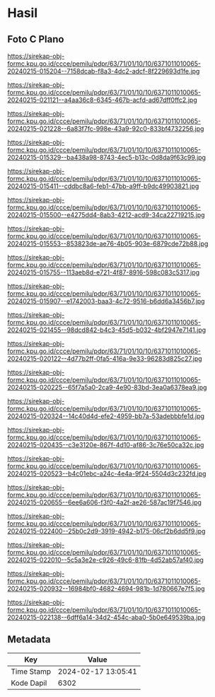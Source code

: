 # Hasil

## Foto C Plano

https://sirekap-obj-formc.kpu.go.id/ccce/pemilu/pdpr/63/71/01/10/10/6371011010065-20240215-015204--7158dcab-f8a3-4dc2-adcf-8f229693d1fe.jpg

https://sirekap-obj-formc.kpu.go.id/ccce/pemilu/pdpr/63/71/01/10/10/6371011010065-20240215-021121--a4aa36c8-6345-467b-acfd-ad67dff0ffc2.jpg

https://sirekap-obj-formc.kpu.go.id/ccce/pemilu/pdpr/63/71/01/10/10/6371011010065-20240215-021228--6a83f7fc-998e-43a9-92c0-833bf4732256.jpg

https://sirekap-obj-formc.kpu.go.id/ccce/pemilu/pdpr/63/71/01/10/10/6371011010065-20240215-015329--ba438a98-8743-4ec5-b13c-0d8da9f63c99.jpg

https://sirekap-obj-formc.kpu.go.id/ccce/pemilu/pdpr/63/71/01/10/10/6371011010065-20240215-015411--cddbc8a6-feb1-47bb-a9ff-b9dc49903821.jpg

https://sirekap-obj-formc.kpu.go.id/ccce/pemilu/pdpr/63/71/01/10/10/6371011010065-20240215-015500--e4275dd4-8ab3-4212-acd9-34ca22719215.jpg

https://sirekap-obj-formc.kpu.go.id/ccce/pemilu/pdpr/63/71/01/10/10/6371011010065-20240215-015553--853823de-ae76-4b05-903e-6879cde72b88.jpg

https://sirekap-obj-formc.kpu.go.id/ccce/pemilu/pdpr/63/71/01/10/10/6371011010065-20240215-015755--113aeb8d-e721-4f87-8916-598c083c5317.jpg

https://sirekap-obj-formc.kpu.go.id/ccce/pemilu/pdpr/63/71/01/10/10/6371011010065-20240215-015907--e1742003-baa3-4c72-9516-b6dd6a3456b7.jpg

https://sirekap-obj-formc.kpu.go.id/ccce/pemilu/pdpr/63/71/01/10/10/6371011010065-20240215-021455--98dcd842-b4c3-45d5-b032-4bf2947e7141.jpg

https://sirekap-obj-formc.kpu.go.id/ccce/pemilu/pdpr/63/71/01/10/10/6371011010065-20240215-020122--4d77b2ff-0fa5-416a-9e33-96283d825c27.jpg

https://sirekap-obj-formc.kpu.go.id/ccce/pemilu/pdpr/63/71/01/10/10/6371011010065-20240215-020225--65f7a5a0-2ca9-4e90-83bd-3ea0a6378ea9.jpg

https://sirekap-obj-formc.kpu.go.id/ccce/pemilu/pdpr/63/71/01/10/10/6371011010065-20240215-020324--14c40d4d-efe2-4959-bb7a-53adebbbfe1d.jpg

https://sirekap-obj-formc.kpu.go.id/ccce/pemilu/pdpr/63/71/01/10/10/6371011010065-20240215-020435--c3e3120e-867f-4d10-af86-3c76e50ca32c.jpg

https://sirekap-obj-formc.kpu.go.id/ccce/pemilu/pdpr/63/71/01/10/10/6371011010065-20240215-020523--b4c01ebc-a24c-4e4a-9f24-5504d3c232fd.jpg

https://sirekap-obj-formc.kpu.go.id/ccce/pemilu/pdpr/63/71/01/10/10/6371011010065-20240215-020655--6ee6a606-f3f0-4a2f-ae26-587ac19f7546.jpg

https://sirekap-obj-formc.kpu.go.id/ccce/pemilu/pdpr/63/71/01/10/10/6371011010065-20240215-022400--25b0c2d9-3919-4942-b175-06cf2b6dd5f9.jpg

https://sirekap-obj-formc.kpu.go.id/ccce/pemilu/pdpr/63/71/01/10/10/6371011010065-20240215-022010--5c5a3e2e-c926-49c6-81fb-4d52ab57af40.jpg

https://sirekap-obj-formc.kpu.go.id/ccce/pemilu/pdpr/63/71/01/10/10/6371011010065-20240215-020932--16984bf0-4682-4694-981b-1d780667e7f5.jpg

https://sirekap-obj-formc.kpu.go.id/ccce/pemilu/pdpr/63/71/01/10/10/6371011010065-20240215-022138--6dff6a14-34d2-454c-aba0-5b0e649539ba.jpg


## Metadata

| Key        | Value               |
| ---------- | ------------------- |
| Time Stamp | 2024-02-17 13:05:41 |
| Kode Dapil | 6302                |



